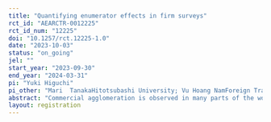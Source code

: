 ```yaml
---
title: "Quantifying enumerator effects in firm surveys"
rct_id: "AEARCTR-0012225"
rct_id_num: "12225"
doi: "10.1257/rct.12225-1.0"
date: "2023-10-03"
status: "on_going"
jel: ""
start_year: "2023-09-30"
end_year: "2024-03-31"
pi: "Yuki Higuchi"
pi_other: "Mari  TanakaHitotsubashi University; Vu Hoang NamForeign Trade University ; Ngan Bich LeHitotsubashi University"
abstract: "Commercial agglomeration is observed in many parts of the world. There are several theoretical explanations as to why commercial clusters occur, but empirical research is limited. This study attempts to examine the mechanisms of commercial agglomeration by surveying wholesalers located in one of the major wholesale markets in an emerging Asian country. When the market was destroyed by a fire in 1994 and rebuilt in 1997, about 1,400 slots were randomly assigned to garment wholesalers by a lottery. By collecting historical data over the past 25 years, we will analyze how the initial random allocation was transformed into the clustering of product types observed today. By taking advantage of the setting where a large number of similar-sized firms in the same industry operate, we conduct a survey experiment by randomly assigning enumerators to each sample firm to quantify the enumerator effect in a firm survey. "
layout: registration
---
```


